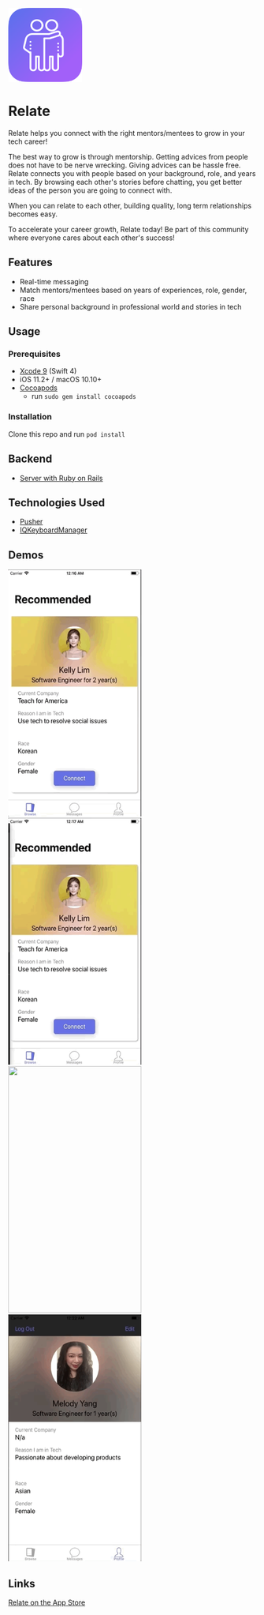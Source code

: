 [<img src="https://github.com/melodyfs/Relate/blob/master/relateIcon.png" width="150" height="150" />](https://itunes.apple.com/us/app/relate-connect-grow/id1372381485?ls=1&mt=8)

# Relate

Relate helps you connect with the right mentors/mentees to grow in your tech career!

The best way to grow is through mentorship. Getting advices from people does not have to be nerve wrecking. Giving advices can be hassle free. Relate connects you with people based on your background, role, and years in tech. By browsing each other's stories before chatting, you get better ideas of the person you are going to connect with. 

When you can relate to each other, building quality, long term relationships becomes easy. 

To accelerate your career growth, Relate today! Be part of this community where everyone cares about each other's success!

## Features
- Real-time messaging
- Match mentors/mentees based on years of experiences, role, gender, race
- Share personal background in professional world and stories in tech

## Usage
### Prerequisites
- [Xcode 9](https://developer.apple.com/xcode/) (Swift 4)
- iOS 11.2+ / macOS 10.10+
- [Cocoapods](https://guides.cocoapods.org/using/getting-started.html)
  - run `sudo gem install cocoapods`

### Installation
Clone this repo and run `pod install`

## Backend
- [Server with Ruby on Rails](https://github.com/melodyfs/Relate-Backend)

## Technologies Used
- [Pusher](https://github.com/pusher/pusher-http-ruby)
- [IQKeyboardManager](https://github.com/hackiftekhar/IQKeyboardManager)

## Demos
<img src="https://github.com/melodyfs/Relate/blob/master/relate-1.gif" width="270" height="500" /> <img src="https://github.com/melodyfs/Relate/blob/master/relate-2.gif" width="270" height="500" /> </br>
<img src="https://github.com/melodyfs/Relate/blob/master/relate-3.gif" width="270" height="500" /> <img src="https://github.com/melodyfs/Relate/blob/master/relate-4.gif" width="270" height="500" />

## Links
[Relate on the App Store](https://itunes.apple.com/us/app/relate-connect-grow/id1372381485?ls=1&mt=8)
